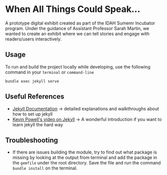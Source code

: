# When All Things Could Speak...

A prototype digital exhibit created as part of the IDAH Sumemr Incubator program.
Under the guidance of Assistant Professor Sarah Martin, we wanted to create an exhibit where we can tell stories and engage with readers/users interactively.

## Usage

To run and build the project locally while developing, use the following command in your `terminal` or `command-line`

```bundle exec jekyll serve```

## Useful References

- [Jekyll Documentation](https://jekyllrb.com/docs/) -> detailed explanations and walkthroughs about how to set up jekyll
- [Kevin Powell's video on Jekyll](https://www.youtube.com/watch?v=jTlfPfTX64E) -> A wonderful introduction if you want to learn jekyll the hard way



## Troubleshooting

- If there are issues building the module, try to find out what package is missing by looking at the output from terminal and add the package in the `gemfile` under the root directory. Save the file and run the command `bundle install` on the terminal.

